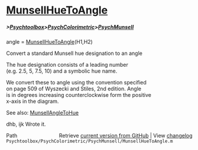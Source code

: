 # [MunsellHueToAngle](MunsellHueToAngle)
##### >[Psychtoolbox](Psychtoolbox)>[PsychColorimetric](PsychColorimetric)>[PsychMunsell](PsychMunsell)

angle = [MunsellHueToAngle](MunsellHueToAngle)(H1,H2)  
  
Convert a standard Munsell hue designation to an angle  
  
The hue designation consists of a leading number  
(e.g. 2.5, 5, 7.5, 10) and a symbolic hue name.  
  
We convert these to angle using the convention specified  
on page 509 of Wyszecki and Stiles, 2nd edition.  Angle  
is in degrees increasing counterclockwise form the positive  
x-axis in the diagram.  
  
See also: [MunsellAngleToHue](MunsellAngleToHue)  
  
dhb, ijk  Wrote it.  




<div class="code_header" style="text-align:right;">
  <span style="float:left;">Path&nbsp;&nbsp;</span> <span class="counter">Retrieve <a href=
  "https://raw.github.com/Psychtoolbox-3/Psychtoolbox-3/beta/Psychtoolbox/PsychColorimetric/PsychMunsell/MunsellHueToAngle.m">current version from GitHub</a> | View <a href=
  "https://github.com/Psychtoolbox-3/Psychtoolbox-3/commits/beta/Psychtoolbox/PsychColorimetric/PsychMunsell/MunsellHueToAngle.m">changelog</a></span>
</div>
<div class="code">
  <code>Psychtoolbox/PsychColorimetric/PsychMunsell/MunsellHueToAngle.m</code>
</div>

